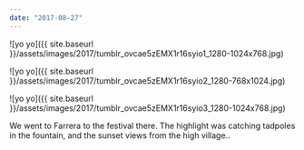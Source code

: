 ```yaml
---
date: "2017-08-27"
---
```


![yo yo]({{ site.baseurl }}/assets/images/2017/tumblr_ovcae5zEMX1r16syio1_1280-1024x768.jpg)

![yo yo]({{ site.baseurl }}/assets/images/2017/tumblr_ovcae5zEMX1r16syio2_1280-768x1024.jpg)

![yo yo]({{ site.baseurl }}/assets/images/2017/tumblr_ovcae5zEMX1r16syio3_1280-1024x768.jpg)

We went to Farrera to the festival there. The highlight was catching tadpoles in the fountain, and the sunset views from the high village..
